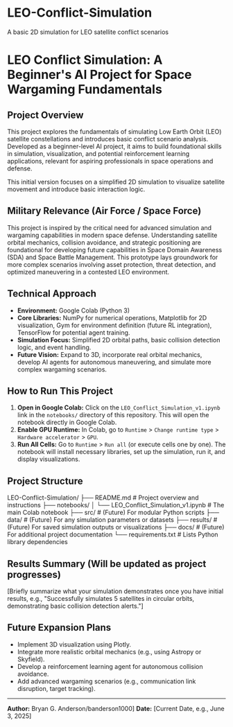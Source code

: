 # LEO-Conflict-Simulation
A basic 2D simulation for LEO satellite conflict scenarios

# LEO Conflict Simulation: A Beginner's AI Project for Space Wargaming Fundamentals

## Project Overview
This project explores the fundamentals of simulating Low Earth Orbit (LEO) satellite constellations and introduces basic conflict scenario analysis. Developed as a beginner-level AI project, it aims to build foundational skills in simulation, visualization, and potential reinforcement learning applications, relevant for aspiring professionals in space operations and defense.

This initial version focuses on a simplified 2D simulation to visualize satellite movement and introduce basic interaction logic.

## Military Relevance (Air Force / Space Force)
This project is inspired by the critical need for advanced simulation and wargaming capabilities in modern space defense. Understanding satellite orbital mechanics, collision avoidance, and strategic positioning are foundational for developing future capabilities in Space Domain Awareness (SDA) and Space Battle Management. This prototype lays groundwork for more complex scenarios involving asset protection, threat detection, and optimized maneuvering in a contested LEO environment.

## Technical Approach
* **Environment:** Google Colab (Python 3)
* **Core Libraries:** NumPy for numerical operations, Matplotlib for 2D visualization, Gym for environment definition (future RL integration), TensorFlow for potential agent training.
* **Simulation Focus:** Simplified 2D orbital paths, basic collision detection logic, and event handling.
* **Future Vision:** Expand to 3D, incorporate real orbital mechanics, develop AI agents for autonomous maneuvering, and simulate more complex wargaming scenarios.

## How to Run This Project
1.  **Open in Google Colab:** Click on the `LEO_Conflict_Simulation_v1.ipynb` link in the `notebooks/` directory of this repository. This will open the notebook directly in Google Colab.
2.  **Enable GPU Runtime:** In Colab, go to `Runtime` > `Change runtime type` > `Hardware accelerator` > `GPU`.
3.  **Run All Cells:** Go to `Runtime` > `Run all` (or execute cells one by one). The notebook will install necessary libraries, set up the simulation, run it, and display visualizations.

## Project Structure
LEO-Conflict-Simulation/
├── README.md                 # Project overview and instructions
├── notebooks/
│   └── LEO_Conflict_Simulation_v1.ipynb # The main Colab notebook
├── src/                      # (Future) For modular Python scripts
├── data/                     # (Future) For any simulation parameters or datasets
├── results/                  # (Future) For saved simulation outputs or visualizations
├── docs/                     # (Future) For additional project documentation
└── requirements.txt          # Lists Python library dependencies

## Results Summary (Will be updated as project progresses)
[Briefly summarize what your simulation demonstrates once you have initial results, e.g., "Successfully simulates 5 satellites in circular orbits, demonstrating basic collision detection alerts."]

## Future Expansion Plans
* Implement 3D visualization using Plotly.
* Integrate more realistic orbital mechanics (e.g., using Astropy or Skyfield).
* Develop a reinforcement learning agent for autonomous collision avoidance.
* Add advanced wargaming scenarios (e.g., communication link disruption, target tracking).

---
**Author:** Bryan G. Anderson/banderson1000]
**Date:** [Current Date, e.g., June 3, 2025]
